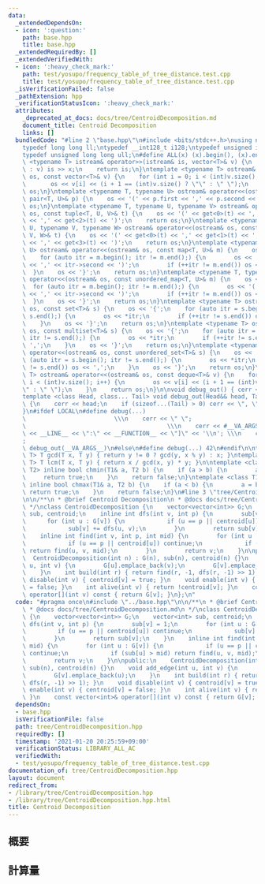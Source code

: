 ```yaml
---
data:
  _extendedDependsOn:
  - icon: ':question:'
    path: base.hpp
    title: base.hpp
  _extendedRequiredBy: []
  _extendedVerifiedWith:
  - icon: ':heavy_check_mark:'
    path: test/yosupo/frequency_table_of_tree_distance.test.cpp
    title: test/yosupo/frequency_table_of_tree_distance.test.cpp
  _isVerificationFailed: false
  _pathExtension: hpp
  _verificationStatusIcon: ':heavy_check_mark:'
  attributes:
    _deprecated_at_docs: docs/tree/CentroidDecomposition.md
    document_title: Centroid Decomposition
    links: []
  bundledCode: "#line 2 \"base.hpp\"\n#include <bits/stdc++.h>\nusing namespace std;\n\
    typedef long long ll;\ntypedef __int128_t i128;\ntypedef unsigned int uint;\n\
    typedef unsigned long long ull;\n#define ALL(x) (x).begin(), (x).end()\n\ntemplate\
    \ <typename T> istream& operator>>(istream& is, vector<T>& v) {\n    for (T& x\
    \ : v) is >> x;\n    return is;\n}\ntemplate <typename T> ostream& operator<<(ostream&\
    \ os, const vector<T>& v) {\n    for (int i = 0; i < (int)v.size(); i++) {\n \
    \       os << v[i] << (i + 1 == (int)v.size() ? \"\" : \" \");\n    }\n    return\
    \ os;\n}\ntemplate <typename T, typename U> ostream& operator<<(ostream& os, const\
    \ pair<T, U>& p) {\n    os << '(' << p.first << ',' << p.second << ')';\n    return\
    \ os;\n}\ntemplate <typename T, typename U, typename V> ostream& operator<<(ostream&\
    \ os, const tuple<T, U, V>& t) {\n    os << '(' << get<0>(t) << ',' << get<1>(t)\
    \ << ',' << get<2>(t) << ')';\n    return os;\n}\ntemplate <typename T, typename\
    \ U, typename V, typename W> ostream& operator<<(ostream& os, const tuple<T, U,\
    \ V, W>& t) {\n    os << '(' << get<0>(t) << ',' << get<1>(t) << ',' << get<2>(t)\
    \ << ',' << get<3>(t) << ')';\n    return os;\n}\ntemplate <typename T, typename\
    \ U> ostream& operator<<(ostream& os, const map<T, U>& m) {\n    os << '{';\n\
    \    for (auto itr = m.begin(); itr != m.end();) {\n        os << '(' << itr->first\
    \ << ',' << itr->second << ')';\n        if (++itr != m.end()) os << ',';\n  \
    \  }\n    os << '}';\n    return os;\n}\ntemplate <typename T, typename U> ostream&\
    \ operator<<(ostream& os, const unordered_map<T, U>& m) {\n    os << '{';\n  \
    \  for (auto itr = m.begin(); itr != m.end();) {\n        os << '(' << itr->first\
    \ << ',' << itr->second << ')';\n        if (++itr != m.end()) os << ',';\n  \
    \  }\n    os << '}';\n    return os;\n}\ntemplate <typename T> ostream& operator<<(ostream&\
    \ os, const set<T>& s) {\n    os << '{';\n    for (auto itr = s.begin(); itr !=\
    \ s.end();) {\n        os << *itr;\n        if (++itr != s.end()) os << ',';\n\
    \    }\n    os << '}';\n    return os;\n}\ntemplate <typename T> ostream& operator<<(ostream&\
    \ os, const multiset<T>& s) {\n    os << '{';\n    for (auto itr = s.begin();\
    \ itr != s.end();) {\n        os << *itr;\n        if (++itr != s.end()) os <<\
    \ ',';\n    }\n    os << '}';\n    return os;\n}\ntemplate <typename T> ostream&\
    \ operator<<(ostream& os, const unordered_set<T>& s) {\n    os << '{';\n    for\
    \ (auto itr = s.begin(); itr != s.end();) {\n        os << *itr;\n        if (++itr\
    \ != s.end()) os << ',';\n    }\n    os << '}';\n    return os;\n}\ntemplate <typename\
    \ T> ostream& operator<<(ostream& os, const deque<T>& v) {\n    for (int i = 0;\
    \ i < (int)v.size(); i++) {\n        os << v[i] << (i + 1 == (int)v.size() ? \"\
    \" : \" \");\n    }\n    return os;\n}\n\nvoid debug_out() { cerr << '\\n'; }\n\
    template <class Head, class... Tail> void debug_out(Head&& head, Tail&&... tail)\
    \ {\n    cerr << head;\n    if (sizeof...(Tail) > 0) cerr << \", \";\n    debug_out(move(tail)...);\n\
    }\n#ifdef LOCAL\n#define debug(...)                                          \
    \                         \\\n    cerr << \" \";                             \
    \                                        \\\n    cerr << #__VA_ARGS__ << \" :[\"\
    \ << __LINE__ << \":\" << __FUNCTION__ << \"]\" << '\\n'; \\\n    cerr << \" \"\
    ;                                                                     \\\n   \
    \ debug_out(__VA_ARGS__)\n#else\n#define debug(...) 42\n#endif\n\ntemplate <typename\
    \ T> T gcd(T x, T y) { return y != 0 ? gcd(y, x % y) : x; }\ntemplate <typename\
    \ T> T lcm(T x, T y) { return x / gcd(x, y) * y; }\n\ntemplate <class T1, class\
    \ T2> inline bool chmin(T1& a, T2 b) {\n    if (a > b) {\n        a = b;\n   \
    \     return true;\n    }\n    return false;\n}\ntemplate <class T1, class T2>\
    \ inline bool chmax(T1& a, T2 b) {\n    if (a < b) {\n        a = b;\n       \
    \ return true;\n    }\n    return false;\n}\n#line 3 \"tree/CentroidDecomposition.hpp\"\
    \n\n/**\n * @brief Centroid Decomposition\n * @docs docs/tree/CentroidDecomposition.md\n\
    \ */\nclass CentroidDecomposition {\n    vector<vector<int>> G;\n    vector<int>\
    \ sub, centroid;\n    inline int dfs(int v, int p) {\n        sub[v] = 1;\n  \
    \      for (int u : G[v]) {\n            if (u == p || centroid[u]) continue;\n\
    \            sub[v] += dfs(u, v);\n        }\n        return sub[v];\n    }\n\
    \    inline int find(int v, int p, int mid) {\n        for (int u : G[v]) {\n\
    \            if (u == p || centroid[u]) continue;\n            if (sub[u] > mid)\
    \ return find(u, v, mid);\n        }\n        return v;\n    }\n\npublic:\n  \
    \  CentroidDecomposition(int n) : G(n), sub(n), centroid(n) {}\n    void add_edge(int\
    \ u, int v) {\n        G[u].emplace_back(v);\n        G[v].emplace_back(u);\n\
    \    }\n    int build(int r) { return find(r, -1, dfs(r, -1) >> 1); }\n    void\
    \ disable(int v) { centroid[v] = true; }\n    void enable(int v) { centroid[v]\
    \ = false; }\n    int alive(int v) { return !centroid[v]; }\n    const vector<int>&\
    \ operator[](int v) const { return G[v]; }\n};\n"
  code: "#pragma once\n#include \"../base.hpp\"\n\n/**\n * @brief Centroid Decomposition\n\
    \ * @docs docs/tree/CentroidDecomposition.md\n */\nclass CentroidDecomposition\
    \ {\n    vector<vector<int>> G;\n    vector<int> sub, centroid;\n    inline int\
    \ dfs(int v, int p) {\n        sub[v] = 1;\n        for (int u : G[v]) {\n   \
    \         if (u == p || centroid[u]) continue;\n            sub[v] += dfs(u, v);\n\
    \        }\n        return sub[v];\n    }\n    inline int find(int v, int p, int\
    \ mid) {\n        for (int u : G[v]) {\n            if (u == p || centroid[u])\
    \ continue;\n            if (sub[u] > mid) return find(u, v, mid);\n        }\n\
    \        return v;\n    }\n\npublic:\n    CentroidDecomposition(int n) : G(n),\
    \ sub(n), centroid(n) {}\n    void add_edge(int u, int v) {\n        G[u].emplace_back(v);\n\
    \        G[v].emplace_back(u);\n    }\n    int build(int r) { return find(r, -1,\
    \ dfs(r, -1) >> 1); }\n    void disable(int v) { centroid[v] = true; }\n    void\
    \ enable(int v) { centroid[v] = false; }\n    int alive(int v) { return !centroid[v];\
    \ }\n    const vector<int>& operator[](int v) const { return G[v]; }\n};"
  dependsOn:
  - base.hpp
  isVerificationFile: false
  path: tree/CentroidDecomposition.hpp
  requiredBy: []
  timestamp: '2021-01-20 20:25:59+09:00'
  verificationStatus: LIBRARY_ALL_AC
  verifiedWith:
  - test/yosupo/frequency_table_of_tree_distance.test.cpp
documentation_of: tree/CentroidDecomposition.hpp
layout: document
redirect_from:
- /library/tree/CentroidDecomposition.hpp
- /library/tree/CentroidDecomposition.hpp.html
title: Centroid Decomposition
---
```

## 概要

## 計算量